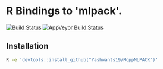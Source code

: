 # R Bindings to 'mlpack'.
[![Build Status](https://travis-ci.org/Yashwants19/RcppMLPACK.svg?branch=master)](https://travis-ci.org/github/Yashwants19/RcppMLPACK)
[![AppVeyor Build Status](https://ci.appveyor.com/api/projects/status/github/Yashwants19/RcppMLPACK?branch=master&svg=true)](https://ci.appveyor.com/project/Yashwants19/RcppMLPACK)
## Installation
```sh
R -e 'devtools::install_github("Yashwants19/RcppMLPACK")'
```
